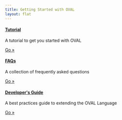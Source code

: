 ```yaml
---
title: Getting Started with OVAL
layout: flat
---
```


<div class="row">
  <div class="col-md-6">
	<div class="well">
	  <h4><a href="/getting-started/tutorial">Tutorial</a></h4>
	  <p>A tutorial to get you started with OVAL</p>
	  <a class="btn btn-primary" href="/getting-started/tutorial">Go »</a>
	</div>
	<div class="well">
	  <h4><a href="/getting-started/faqs">FAQs</a></h4>
	  <p>A collection of frequently asked questions</p>
	  <a class="btn btn-primary" href="/getting-started/faqs">Go »</a>
	</div>
  </div>
  <div class="col-md-6">
	<div class="well">
	  <h4><a href="/getting-started/best-practices">Developer's Guide</a></h4>
	  <p>A best practices guide to extending the OVAL Language</p>
	  <a class="btn btn-primary" href="/getting-started/best-practices">Go »</a>
	</div>
  </div>
</div>

